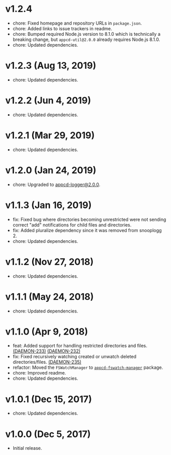 # v1.2.4

 * chore: Fixed homepage and repository URLs in `package.json`.
 * chore: Added links to issue trackers in readme.
 * chore: Bumped required Node.js version to 8.1.0 which is technically a breaking change, but
   `appcd-util@2.0.0` already requires Node.js 8.1.0.
 * chore: Updated dependencies.

# v1.2.3 (Aug 13, 2019)

 * chore: Updated dependencies.

# v1.2.2 (Jun 4, 2019)

 * chore: Updated dependencies.

# v1.2.1 (Mar 29, 2019)

 * chore: Updated dependencies.

# v1.2.0 (Jan 24, 2019)

 * chore: Upgraded to appcd-logger@2.0.0.

# v1.1.3 (Jan 16, 2019)

 * fix: Fixed bug where directories becoming unrestricted were not sending correct "add"
   notifications for child files and directories.
 * fix: Added pluralize dependency since it was removed from snooplogg 2.
 * chore: Updated dependencies.

# v1.1.2 (Nov 27, 2018)

 * chore: Updated dependencies.

# v1.1.1 (May 24, 2018)

 * chore: Updated dependencies.

# v1.1.0 (Apr 9, 2018)

 * feat: Added support for handling restricted directories and files.
   [(DAEMON-233)](https://jira.appcelerator.org/browse/DAEMON-233)
   [(DAEMON-232)](https://jira.appcelerator.org/browse/DAEMON-232)
 * fix: Fixed recursively watching created or unwatch deleted directories/files.
   [(DAEMON-235)](https://jira.appcelerator.org/browse/DAEMON-235)
 * refactor: Moved the `FSWatchManager` to
   [`appcd-fswatch-manager`](https://npmjs.org/package/appcd-fswatch-manager) package.
 * chore: Improved readme.
 * chore: Updated dependencies.

# v1.0.1 (Dec 15, 2017)

 * chore: Updated dependencies.

# v1.0.0 (Dec 5, 2017)

 - Initial release.

